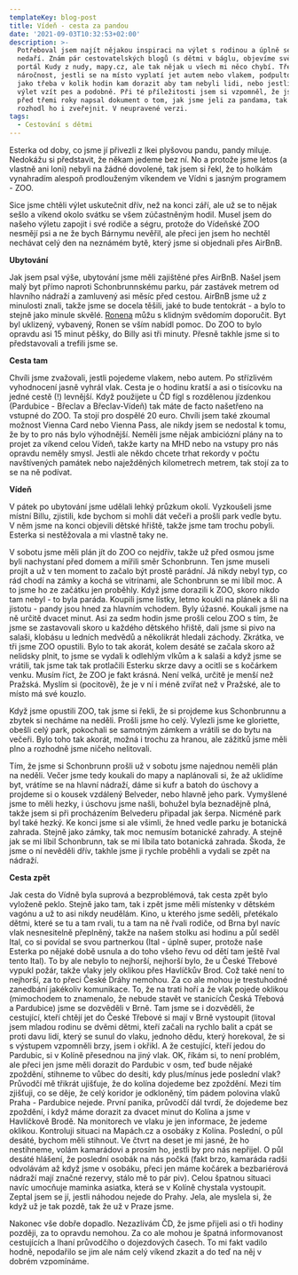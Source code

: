 ```yaml
---
templateKey: blog-post
title: Vídeň - cesta za pandou
date: '2021-09-03T10:32:53+02:00'
description: >-
  Potřeboval jsem najít nějakou inspiraci na výlet s rodinou a úplně se mi to
  nedaří. Znám pár cestovatelských blogů (s dětmi v báglu, objevíme svět, ...),
  portál Kudy z nudy, mapy.cz, ale tak nějak u všech mi něco chybí. Třeba časová
  náročnost, jestli se na místo vyplatí jet autem nebo vlakem, podpultovní tipy
  jako třeba v kolik hodin kam dorazit aby tam nebyli lidi, nebo jestli se dá na
  výlet vzít pes a podobně. Při té příležitosti jsem si vzpomněl, že jsem si
  před třemi roky napsal dokument o tom, jak jsme jeli za pandama, tak jsem se
  rozhodl ho i zveřejnit. V neupravené verzi.
tags:
  - Cestování s dětmi
---
```

Esterka od doby, co jsme jí přivezli z Ikei plyšovou pandu, pandy miluje. Nedokážu si představit, že někam jedeme bez ní. No a protože jsme letos (a vlastně ani loni) nebyli na žádné dovolené, tak jsem si řekl, že to holkám vynahradím alespoň prodlouženým víkendem ve Vídni s jasným programem - ZOO.

Sice jsme chtěli výlet uskutečnit dřív, než na konci září, ale už se to nějak sešlo a víkend okolo svátku se všem zúčastněným hodil. Musel jsem do našeho výletu zapojit i své rodiče a ségru, protože do Vídeňské ZOO nesmějí psi a ne že bych Bárnymu nevěřil, ale přeci jen jsem ho nechtěl nechávat celý den na neznámém bytě, který jsme si objednali přes AirBnB.

**Ubytování**

Jak jsem psal výše, ubytování jsme měli zajištěné přes AirBnB. Našel jsem malý byt přímo naproti Schonbrunnskému parku, pár zastávek metrem od hlavního nádraží a zamluvený asi měsíc před cestou. AirBnB jsme už z minulosti znali, takže jsme se docela těšili, jaké to bude tentokrát - a bylo to stejně jako minule skvělé. [Ronena](https://www.airbnb.cz/users/show/78429873) můžu s klidným svědomím doporučit. Byt byl uklizený, vybavený, Ronen se vším nabídl pomoc. Do ZOO to bylo opravdu asi 15 minut pěšky, do Billy asi tři minuty. Přesně takhle jsme si to představovali a trefili jsme se.

**Cesta tam**

Chvíli jsme zvažovali, jestli pojedeme vlakem, nebo autem. Po střízlivém vyhodnocení jasně vyhrál vlak. Cesta je o hodinu kratší a asi o tisícovku na jedné cestě (!) levnější. Když použijete u ČD fígl s rozdělenou jízdenkou (Pardubice - Břeclav a Břeclav-Vídeň) tak máte de facto našetřeno na  vstupné do ZOO. Ta stojí pro dospělé 20 euro. Chvíli jsem také zkoumal možnost Vienna Card nebo Vienna Pass, ale nikdy jsem se nedostal k tomu, že by to pro nás bylo výhodnější. Neměli jsme nějak ambiciózní plány na to projet za víkend celou Vídeň, takže karty na MHD nebo na vstupy pro nás opravdu neměly smysl. Jestli ale někdo chcete trhat rekordy v počtu navštívených památek nebo naježděných kilometrech metrem, tak stojí za to se na ně podívat.

**Vídeň**

V pátek po ubytování jsme udělali lehký průzkum okolí. Vyzkoušeli jsme místní Billu, zjistili, kde bychom si mohli dát večeři a prošli park vedle bytu. V něm jsme na konci objevili dětské hřiště, takže jsme tam trochu pobyli. Esterka si nestěžovala a mi vlastně taky ne.

V sobotu jsme měli plán jít do ZOO co nejdřív, takže už před osmou jsme byli nachystaní před domem a mířili směr Schonbrunn. Ten jsme museli projít a už v ten moment to začalo být prostě parádní. Já nikdy nebyl typ, co rád chodí na zámky a kochá se vitrínami, ale Schonbrunn se mi líbil moc. A to jsme ho ze začátku jen proběhly. Když jsme dorazili k ZOO, skoro nikdo tam nebyl - to byla paráda. Koupili jsme lístky, letmo koukli na plánek a šli na jistotu - pandy jsou hned za hlavním vchodem. Byly úžasné. Koukali jsme na ně určitě dvacet minut. Asi za sedm hodin jsme prošli celou ZOO s tím, že jsme se zastavovali skoro u každého dětského hřiště, dali jsme si pivo na salaši, klobásu u ledních medvědů a několikrát hledali záchody. Zkrátka, ve tři jsme ZOO opustili. Bylo to tak akorát, kolem desáté se začala skoro až nelidsky plnit, to jsme se vydali k odlehlým vlkům a k salaši a když jsme se vrátili, tak jsme tak tak protlačili Esterku skrze davy a ocitli se s kočárkem venku. Musím říct, že ZOO je fakt krásná. Není velká, určitě je menší než Pražská. Myslím si (pocitově), že je v ní i méně zvířat než v Pražské, ale to místo má své kouzlo.

Když jsme opustili ZOO, tak jsme si řekli, že si projdeme kus Schonbrunnu a zbytek si necháme na neděli. Prošli jsme ho celý. Vylezli jsme ke gloriette, obešli celý park, pokochali se samotným zámkem a vrátili se do bytu na večeři. Bylo toho tak akorát, možná i trochu za hranou, ale zážitků jsme měli plno a rozhodně jsme ničeho nelitovali.

Tím, že jsme si Schonbrunn prošli už v sobotu jsme najednou neměli plán na neděli. Večer jsme tedy koukali do mapy a naplánovali si, že až uklidíme byt, vrátíme se na hlavní nádraží, dáme si kufr a batoh do úschovy a projdeme si o kousek vzdálený Belveder, nebo hlavně jeho park. Vymyšlené jsme to měli hezky, i úschovu jsme našli, bohužel byla beznadějně plná, takže jsem si při procházením Belvederu připadal jak šerpa. Nicméně park byl také hezký. Ke konci jsme si ale všimli, že hned vedle parku je botanická zahrada. Stejně jako zámky, tak moc nemusím botanické zahrady. A stejně jak se mi líbil Schonbrunn, tak se mi líbila tato botanická zahrada. Škoda, že jsme o ní nevěděli dřív, takhle jsme ji rychle proběhli a vydali se zpět na nádraží.

**Cesta zpět**

Jak cesta do Vídně byla suprová a bezproblémová, tak cesta zpět bylo vyloženě peklo. Stejně jako tam, tak i zpět jsme měli místenky v dětském vagónu a už to asi nikdy neudělám. Kino, u kterého jsme seděli, přetékalo dětmi, které se tu a tam rvali, tu a tam na ně řvali rodiče, od Brna byl navíc vlak nesnesitelně přeplněný, takže na našem stolku asi hodinu a půl seděl Ital, co si povídal se svou partnerkou (Ital - úplně super, protože naše Esterka po nějaké době usnula a do toho všeho řevu od dětí tam ještě řval tento Ital). To by ale nebylo to nejhorší, nejhorší bylo, že u České Třebové vypukl požár, takže vlaky jely oklikou přes Havlíčkův Brod. Což také není to nejhorší, za to přeci České Dráhy nemohou. Za co ale mohou je trestuhodné zanedbání jakékoliv komunikace. To, že na trati hoří a že vlak pojede oklikou (mimochodem to znamenalo, že nebude stavět ve stanicích Česká Třebová a Pardubice) jsme se dozvěděli v Brně. Tam jsme se i dozvěděli, že cestující, kteří chtějí jet do České Třebové si mají v Brně vystoupit (litoval jsem mladou rodinu se dvěmi dětmi, kteří začali na rychlo balit a cpát se proti davu lidí, který se sunul do vlaku, jednoho dědu, který horekoval, že si s výstupem vzpomněli brzy, jsem i okřikl. A že cestující, kteří jedou do Pardubic, si v Kolíně přesednou na jiný vlak. OK, říkám si, to není problém, ale přeci jen jsme měli dorazit do Pardubic v osm, teď bude nějaké zpoždění, stihneme to vůbec do desíti, kdy plus/mínus jede poslední vlak? Průvodčí mě třikrát ujišťuje, že do kolína dojedeme bez zpoždění. Mezi tím zjišťuji, co se děje, že celý koridor je odkloněný, tím pádem polovina vlaků Praha - Pardubice nejede. První panika, průvodčí dál tvrdí, že dojedeme bez zpoždění, i když máme dorazit za dvacet minut do Kolína a jsme v  Havlíčkově Brodě. Na monitorech ve vlaku je jen informace, že jedeme oklikou. Kontroluji situaci na Mapách.cz a osobáky z Kolína. Poslední, o půl desáté, bychom měli stihnout. Ve čtvrt na deset je mi jasné, že ho nestihneme, volám kamarádovi a prosím ho, jestli by pro nás nepřijel. O půl desáté hlášení, že poslední osobák na nás počká (fakt brzo, kamaráda radši odvolávám až když jsme v osobáku, přeci jen máme kočárek a bezbariérová nádraží mají značné rezervy, stálo mě to pár piv). Celou špatnou situaci navíc umocňuje maminka asiatka, která se v Kolíně chystala vystoupit. Zeptal jsem se jí, jestli náhodou nejede do Prahy. Jela, ale myslela si, že když už je tak pozdě, tak že už v Praze jsme.

Nakonec vše dobře dopadlo. Nezazlívám ČD, že jsme přijeli asi o tři hodiny později, za to opravdu nemohou. Za co ale mohou je špatná informovanost cestujících a lhaní průvodčího o dojezdových časech. To mi fakt vadilo hodně, nepodařilo se jim ale nám celý víkend zkazit a do teď na něj v dobrém vzpomínáme.
